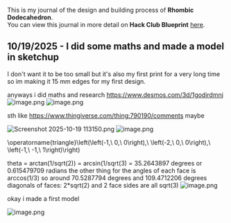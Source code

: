 <!--
  ===================    !!READ THIS NOTICE!!   ====================
  DO NOT edit this file manually. Your changes WILL BE OVERWRITTEN!
  This journal is auto generated and updated by Hack Club Blueprint.
  To edit this file, please edit your journal entries on Blueprint.
  ==================================================================
-->

This is my journal of the design and building process of **Rhombic Dodecahedron**.  
You can view this journal in more detail on **Hack Club Blueprint** [here](https://blueprint.hackclub.com/projects/704).


## 10/19/2025 - I did some maths and made a model in sketchup  

I don't want it to be too small but it's also my first print for a very long time so im making it 15 mm edges for my first design.

anyways i did maths and research
https://www.desmos.com/3d/1godirdmnj
![image.png](https://blueprint.hackclub.com/user-attachments/blobs/proxy/eyJfcmFpbHMiOnsiZGF0YSI6MzEyOSwicHVyIjoiYmxvYl9pZCJ9fQ==--85cdce2962b2ff3ff4284f6024fe3cca07a69705/image.png)
![image.png](https://blueprint.hackclub.com/user-attachments/blobs/proxy/eyJfcmFpbHMiOnsiZGF0YSI6MzEzMCwicHVyIjoiYmxvYl9pZCJ9fQ==--395360f76a837583fe7589ba875d17650f090c22/image.png)

sth like https://www.thingiverse.com/thing:790190/comments maybe

![Screenshot 2025-10-19 113150.png](https://blueprint.hackclub.com/user-attachments/blobs/proxy/eyJfcmFpbHMiOnsiZGF0YSI6MzEzNywicHVyIjoiYmxvYl9pZCJ9fQ==--501e711513a882c6f711f8224c166b20359cb923/Screenshot%202025-10-19%20113150.png)
![image.png](https://blueprint.hackclub.com/user-attachments/blobs/proxy/eyJfcmFpbHMiOnsiZGF0YSI6MzE0MSwicHVyIjoiYmxvYl9pZCJ9fQ==--3c919fa634a911bac989da4d5c17b74291a8d9bd/image.png)

\operatorname{triangle}\left(\left(-1,\ 0,\ 0\right),\ \left(-2,\ 0,\ 0\right),\ \left(-1,\ -1,\ 1\right)\right)

theta = arctan(1/sqrt(2)) = arcsin(1/sqrt(3) = 35.2643897 degrees or 0.615479709 radians
the other thing for the angles of each face is arccos(1/3) so around 70.5287794 degrees and 109.4712206 degrees
diagonals of faces: 2*sqrt(2) and 2
face sides are all sqrt(3)
![image.png](https://blueprint.hackclub.com/user-attachments/blobs/proxy/eyJfcmFpbHMiOnsiZGF0YSI6MzE0NiwicHVyIjoiYmxvYl9pZCJ9fQ==--401aca0671118168352586445dde9d42b0b02957/image.png)

okay i made a first model

![image.png](https://blueprint.hackclub.com/user-attachments/blobs/proxy/eyJfcmFpbHMiOnsiZGF0YSI6MzE0OCwicHVyIjoiYmxvYl9pZCJ9fQ==--e255aff2db4925bacc7fd19bdda6a20c2698ca37/image.png)
  

